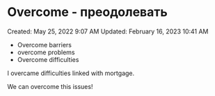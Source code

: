# Overcome - преодолевать

Created: May 25, 2022 9:07 AM
Updated: February 16, 2023 10:41 AM

- Overcome barriers
- overcome problems
- Overcome difficulties

I overcame difficulties linked with mortgage.

We can overcome this issues!
